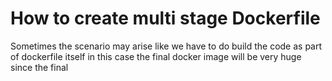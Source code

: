 # How to create multi stage Dockerfile

Sometimes the scenario may arise like we have to do build the code as part of dockerfile itself in this case the final docker image will be very huge since the final 
